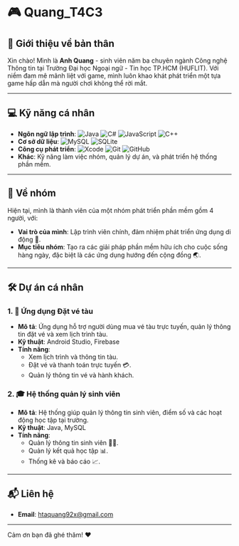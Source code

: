 # 🎮 Quang_T4C3

## 👋 Giới thiệu về bản thân

Xin chào! Mình là **Anh Quang** - sinh viên năm ba chuyên ngành Công nghệ Thông tin tại Trường Đại học Ngoại ngữ - Tin học TP.HCM (HUFLIT). Với niềm đam mê mãnh liệt với game, mình luôn khao khát phát triển một tựa game hấp dẫn mà người chơi không thể rời mắt.

---

## 💻 Kỹ năng cá nhân
- **Ngôn ngữ lập trình**: ![Java](https://img.shields.io/badge/-Java-red) ![C#](https://img.shields.io/badge/-C%23-blue) ![JavaScript](https://img.shields.io/badge/-JavaScript-yellow) ![C++](https://img.shields.io/badge/-C++-purple)
- **Cơ sở dữ liệu**: ![MySQL](https://img.shields.io/badge/-MySQL-lightgrey) ![SQLite](https://img.shields.io/badge/-SQLite-lightgrey)
- **Công cụ phát triển**: ![Xcode](https://img.shields.io/badge/-Xcode-blue) ![Git](https://img.shields.io/badge/-Git-green) ![GitHub](https://img.shields.io/badge/-GitHub-black)
- **Khác**: Kỹ năng làm việc nhóm, quản lý dự án, và phát triển hệ thống phần mềm.

---

## 🤝 Về nhóm
Hiện tại, mình là thành viên của một nhóm phát triển phần mềm gồm 4 người, với:
- **Vai trò của mình**: Lập trình viên chính, đảm nhiệm phát triển ứng dụng di động 📱.
- **Mục tiêu nhóm**: Tạo ra các giải pháp phần mềm hữu ích cho cuộc sống hàng ngày, đặc biệt là các ứng dụng hướng đến cộng đồng 🌏.

---

## 🛠️ Dự án cá nhân

### 1. **🚄 Ứng dụng Đặt vé tàu**
- **Mô tả**: Ứng dụng hỗ trợ người dùng mua vé tàu trực tuyến, quản lý thông tin đặt vé và xem lịch trình tàu.
- **Kỹ thuật**: Android Studio, Firebase
- **Tính năng**:
  - Xem lịch trình và thông tin tàu.
  - Đặt vé và thanh toán trực tuyến 💳.
  - Quản lý thông tin vé và hành khách.

### 2. **🎓 Hệ thống quản lý sinh viên**
- **Mô tả**: Hệ thống giúp quản lý thông tin sinh viên, điểm số và các hoạt động học tập tại trường.
- **Kỹ thuật**: Java, MySQL
- **Tính năng**:
  - Quản lý thông tin sinh viên 👨‍🎓.
  - Quản lý kết quả học tập 📊.
  - Thống kê và báo cáo 📈.

---

## 📬 Liên hệ
- **Email**: htaquang92x@gmail.com

---

Cảm ơn bạn đã ghé thăm! ❤️
